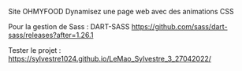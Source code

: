 Site OHMYFOOD Dynamisez une page web avec des animations CSS

Pour la gestion de Sass : DART-SASS
https://github.com/sass/dart-sass/releases?after=1.26.1

Tester le projet :
https://sylvestre1024.github.io/LeMao_Sylvestre_3_27042022/
